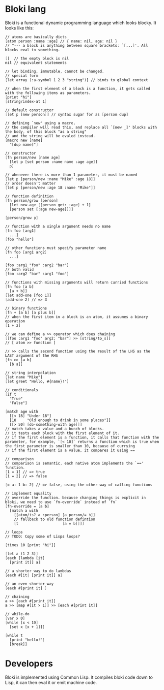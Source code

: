 Bloki lang
============================================

Bloki is a functional dynamic programming language which looks blocky. It looks like this:

    // atoms are basically dicts
    [atom person :name :age] // { name: nil, age: nil }
    // ^--- a block is anything between square brackets: `[...]'. All blocks eval to something.
    
    []  // the empty block is nil
    nil // equivalent statements
    
    // let binding, immutable, cannot be changed.
    // special form
    [let array (:a-symbol 1 2 3 "string")] // binds to global context
    
    // when the first element of a block is a function, it gets called with the following items as parameters.
    [print "hi"]
    [string/index-at 1]
    
    // default constructor
    [let p [new person]] // syntax sugar for as [person dup]
    
    // defining `new' using a macro.
    // the compiler will read this, and replace all `[new _]' blocks with the body, of this block "as a string"
    // and the string will be evaled instead.
    [macro new [name]
      "[dup name]"]
    
    // constructor
    [fn person/new [name age]
      [let p [set person :name name :age age]]
      p]
    
    // whenever there is more than 1 parameter, it must be named
    [let p [person/new :name "Mike" :age 18]]
    // order doesn't matter
    [let p [person/new :age 18 :name "Mike"]]
    
    // function definition
    [fn person/grow [person]
      [let new-age [[person get: :age] + 1]
      [person set [:age new-age]]]]

    [person/grow p]
    
    // function with a single argument needs no name
    [fn foo [arg1]
      ...]
    [foo "hello"]
    
    // other functions must specify parameter name
    [fn foo [arg1 arg2]
      ...]

    [foo :arg1 "foo" :arg2 "bar"]
    // both valid
    [foo :arg2 "bar" :arg1 "foo"]

    // functions with missing arguments will return curried functions
    [fn foo [a b]
      [a + b]]
    [let add-one [foo 1]]
    [add-one 2] // => 3
      
    // binary functions
    [fn + [a b] [a plus b]]
    // when the first item in a block is an atom, it assumes a binary operation
    [1 + 2]

    // we can define a >> operator which does chaining
    [[foo :arg1 "foo" arg2: "bar"] >> [string/to_s]]
    // [ atom >> function ]

    // >> calls the second function using the result of the LHS as the LAST argument of the RHS
    [fn >> [a b]
      [b a]]
      
    // string interpolation
    [let name "Mike"]
    [let greet "Hello, #{name}!"]
    
    // conditionals
    [if t
      "True"
      "False"]
      
    [match age with
      [[< 18] "Under 18"]
      [18     "Old enough to drink in some places"]]
      [[> 50] [do-something-with age]]]
    // match takes a value and a bunch of blocks. 
    // it tests each block with the first element of it.
    // if the first element is a function, it calls that function with the parameter, for example, `[< 10]` returns a function which is true when the first parameter is smaller than 10, because of currying
    // if the first element is a value, it compares it using ==
    
    // comparison
    // comparison is semantic, each native atom implements the `==' function.
    [1 = 1] // => true
    [1 = 2] // => false
    
    [= a: 1 b: 2] // => false, using the other way of calling functions
    
    // implement equality
    // override the function. because changing things is explicit in bloki, we need to use `fn-override` instead of `fn`
    [fn-override = [a b]
      [match a with
        [[atom/is? a :person] [a person/= b]]
        // fallback to old function defintion
        [t                    [a = b]]]]
    
    // loops
    // TODO: Copy some of Lisps loops?
    
    [times 10 [print "hi"]]
    
    [let a (1 2 3)]
    [each [lambda [it]
      [print it]] a]
      
    // a shorter way to do lambdas
    [each #[it| [print it]] a]

    // an even shorter way
    [each #[print it] ]
    
    // chaining
    a >> [each #[print it]]
    a >> [map #[it > 1]] >> [each #[print it]]
    
    // while-do
    [var x 0]
    [while [x < 10] 
      [set x [x + 1]]]

    [while t
      [print "hello!"]
      [break]]
    
    
# Developers
Bloki is implemented using Common Lisp. It compiles bloki code down to Lisp, it can then eval it or emit machine code.
